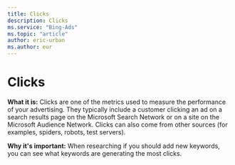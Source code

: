 ```yaml
---
title: Clicks
description: Clicks
ms.service: "Bing-Ads"
ms.topic: "article"
author: eric-urban
ms.author: eur
---
```


# Clicks

**What it is:**   Clicks are one of the metrics used to measure the performance of your advertising. They typically include a customer clicking an ad on a search results page on the Microsoft Search Network or on a site on the Microsoft Audience Network. Clicks can also come from other sources (for examples, spiders, robots, test servers).

**Why it's important:**  When researching if you should add new keywords, you can see what keywords are generating the most clicks.


